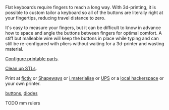 Flat keyboards require fingers to reach a long way. With 3d-printing, it is possible to custom tailor a keyboard so all of the buttons are literally right at your fingertips, reducing travel distance to zero.

It's easy to measure your fingers, but it can be difficult to know in advance how to space and angle the buttons between fingers for optimal comfort. A stiff but malleable wire will keep the buttons in place while typing and can still be re-configured with pliers without waiting for a 3d-printer and wasting material.

[Configure printable parts](http://openjscad.org/#https://raw.githubusercontent.com/benshayden/github/master/keyboard/keyboard.jscad).

[Clean up STLs](https://netfabb.azurewebsites.net/).

Print at [fictiv](https://www.fictiv.com/) or [Shapeways](http://www.shapeways.com/) or [i.materialise](http://i.materialise.com/) or [UPS](http://www.theupsstore.com/small-business-solutions/Pages/3d-printing-locations.aspx) or a [local hackerspace](http://hackerspaces.org/wiki/List_of_Hacker_Spaces) or your own printer.

[buttons](http://www.digikey.com/product-detail/en/EVQ-QJJ05Q/P8029SCT-ND/165317), [diodes](http://www.digikey.com/product-detail/en/1N914BTR/1N914BCT-ND/458919)

TODO mm rulers
